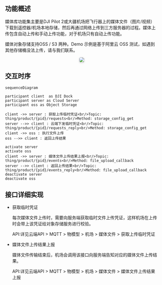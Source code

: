 ## 功能概述

媒体库功能集主要是DJI Pilot 2或大疆机场把飞行器上的媒体文件（图片/视频）下载到遥控器/机场本地存储，然后再通过网络上传到三方服务器的过程。媒体上传包含自动上传和手动上传功能，对于机场只有自动上传功能。

媒体对象存储支持OSS / S3 两种。Demo 示例是基于阿里云 OSS 测试，如遇到其他存储桶没法上传，请与我们联系。

<center>    <img style="border-radius: 0.3125em;    box-shadow: 0 2px 4px 0 rgba(34,36,38,.12),0 2px 10px 0 rgba(34,36,38,.08);"     src="https://terra-1-g.djicdn.com/84f990b0bbd145e6a3930de0c55d3b2b/admin/doc/2b7346f7-7631-404e-8bbb-0b1d99255cac.png">    <br>     </center>

## 交互时序
```mermaid
sequenceDiagram

participant client  as DJI Dock
participant server as Cloud Server
participant oss as Object Storage

client ->> server : 获取上传临时凭证<br/>Topic: thing/product/{pid}/requests<br/>Method: storage_config_get
server -->> client : 云端下发临时凭证<br/>Topic: thing/product/{pid}/requests_reply<br/>Method: storage_config_get
client ->> oss : 执行文件上传
oss -->> client : 返回上传结果

activate server
activate oss
client ->> server : 媒体文件上传结果上报<br/>Topic: thing/product/{pid}/events<br/>Method: file_upload_callback
server -->> client : 返回上传结果<br/>Topic: thing/product/{pid}/events_reply<br/>Method: file_upload_callback
deactivate server
deactivate oss

```

## 接口详细实现

* 获取临时凭证
   
  每次媒体文件上传时，需要向服务端获取临时文件上传凭证，这样机场在上传时会带上该凭证给对象存储服务进行校验。
  
  API:详见云端API > MQTT > 物模型 > 机场 > 媒体文件 > 获取上传临时凭证

* 媒体文件上传结果上报
  
  媒体文件传输结束后，机场会调用该接口向服务端告知对应的媒体文件上传结果。
  
  API:详见云端API > MQTT > 物模型 > 机场 > 媒体文件 > 媒体文件上传结果上报

